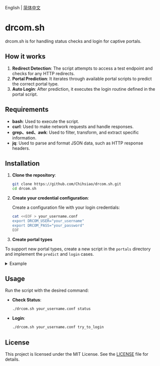 English | [简体中文](README-zh_CN.md)

# drcom.sh

drcom.sh is for handling status checks and login for captive portals.

## How it works

1. **Redirect Detection**: The script attempts to access a test endpoint and checks for any HTTP redirects.
2. **Portal Prediction**: It iterates through available portal scripts to predict the correct portal type.
3. **Auto Login**: After prediction, it executes the login routine defined in the portal script.

## Requirements

- **bash**: Used to execute the script.
- **curl**: Used to make network requests and handle responses.
- **grep、sed、awk**: Used to filter, transform, and extract specific information.
- **jq**: Used to parse and format JSON data, such as HTTP response headers.

## Installation

1. **Clone the repository**:

   ```bash
   git clone https://github.com/Chihsiao/drcom.sh.git
   cd drcom.sh
   ```

2. **Create your credential configuration**:

   Create a configuration file with your login credentials:

   ```bash
   cat <<EOF > your_username.conf
   export DRCOM_USER="your_username"
   export DRCOM_PASS="your_password"
   EOF
   ```

3. **Create portal types**

  To support new portal types, create a new script in the `portals` directory and implement the `predict` and `login` cases.

  <details>
  <summary>Example</summary>

  ```bash
  case "$1" in
    "predict")
      # Check drcom.sh for more variables and functions
      @match "$redirect_url" -E '^http://example\.com/login\b'
    ;;
    "login")
      _request -X POST "http://example.com/login" \
          --url-encoded "username=$DRCOM_USER" \
          --url-encoded "password=$DRCOM_PASS" \
          -o /dev/null
    ;;
  esac
  ```
  </details>

## Usage

Run the script with the desired command:

- **Check Status**:

  ```bash
  ./drcom.sh your_username.conf status
  ```

- **Login**:

  ```bash
  ./drcom.sh your_username.conf try_to_login
  ```

## License

This project is licensed under the MIT License. See the [LICENSE](LICENSE) file for details.
